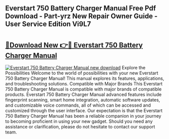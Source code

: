 ## Everstart 750 Battery Charger Manual Free Pdf Download - Part-yrz New Repair Owner Guide - User Service Edition Vi9L7

# <h2><a href="http://bc33133.oget.top/?id=Everstart+750+Battery+Charger+Manual">🔗Download New 👉🔴 Everstart 750 Battery Charger Manual</a></h2>

[![Everstart 750 Battery Charger Manual new download](https://i.imgur.com/5g1atiW.png)](http://bc33133.oget.top/?id=Everstart+750+Battery+Charger+Manual)
Explore the Possibilities Welcome to the world of possibilities with your new Everstart 750 Battery Charger Manual! This manual explores its features, applications, and troubleshooting solutions. Compatible with Major Brands This Everstart 750 Battery Charger Manual is compatible with major brands of compatible products. Everstart 750 Battery Charger Manual advanced features include fingerprint scanning, smart home integration, automatic software updates, and customizable voice commands, all of which can be accessed and customized through the user interface. Our expectation is that the Everstart 750 Battery Charger Manual has been a reliable companion in your journey to becoming proficient in using your new gadget. Should you need any assistance or clarification, please do not hesitate to contact our support team.
